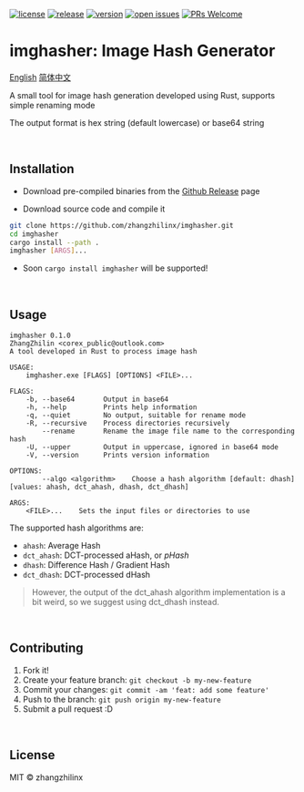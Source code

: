[![license](https://img.shields.io/github/license/zhangzhilinx/imghasher)](https://choosealicense.com/licenses/mit/)
[![release](https://github.com/zhangzhilinx/imghasher/workflows/release/badge.svg)](https://github.com/zhangzhilinx/imghasher/releases)
[![version](https://img.shields.io/github/v/release/zhangzhilinx/imghasher?color=orange&label=version)](https://github.com/zhangzhilinx/imghasher/releases)
[![open issues](https://img.shields.io/github/issues-raw/zhangzhilinx/imghasher.svg)](https://github.com/zhangzhilinx/imghasher/issues)
[![PRs Welcome](https://img.shields.io/badge/PRs-welcome-peru.svg)](https://github.com/zhangzhilinx/imghasher/pulls)

# imghasher: Image Hash Generator

[English](README.md)
[简体中文](README.zh-CN.md)

A small tool for image hash generation developed using Rust, supports simple renaming mode

The output format is hex string (default lowercase) or base64 string

<br>

## Installation

* Download pre-compiled binaries from the [Github Release](https://github.com/zhangzhilinx/imghasher/releases) page

* Download source code and compile it
```bash
git clone https://github.com/zhangzhilinx/imghasher.git
cd imghasher
cargo install --path .
imghasher [ARGS]...
```

* Soon `cargo install imghasher` will be supported!

<br>

## Usage

```out
imghasher 0.1.0
ZhangZhilin <corex_public@outlook.com>
A tool developed in Rust to process image hash

USAGE:
    imghasher.exe [FLAGS] [OPTIONS] <FILE>...

FLAGS:
    -b, --base64       Output in base64
    -h, --help         Prints help information
    -q, --quiet        No output, suitable for rename mode
    -R, --recursive    Process directories recursively
        --rename       Rename the image file name to the corresponding hash
    -U, --upper        Output in uppercase, ignored in base64 mode
    -V, --version      Prints version information

OPTIONS:
        --algo <algorithm>    Choose a hash algorithm [default: dhash]  [values: ahash, dct_ahash, dhash, dct_dhash]

ARGS:
    <FILE>...    Sets the input files or directories to use

```

The supported hash algorithms are:
* `ahash`: Average Hash
* `dct_ahash`: DCT-processed aHash, or *pHash*
* `dhash`: Difference Hash / Gradient Hash
* `dct_dhash`: DCT-processed dHash

> However, the output of the dct_ahash algorithm implementation is a bit weird, 
> so we suggest using dct_dhash instead.

<br>

## Contributing

1. Fork it!
2. Create your feature branch: `git checkout -b my-new-feature`
3. Commit your changes: `git commit -am 'feat: add some feature'`
4. Push to the branch: `git push origin my-new-feature`
5. Submit a pull request :D

<br>

## License

MIT © zhangzhilinx
